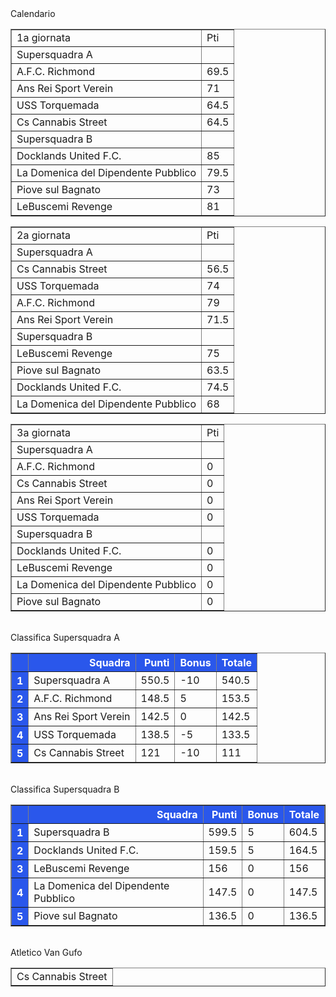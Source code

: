 <style>th{background-color: rgb(42, 87, 235);color: white;}</style><th>Calendario</th><table border="1" class="dataframe">
  <tbody>
    <tr>
      <td>1a giornata</td>
      <td>Pti</td>
    </tr>
    <tr>
      <td>Supersquadra A</td>
      <td></td>
    </tr>
    <tr>
      <td>A.F.C. Richmond</td>
      <td>69.5</td>
    </tr>
    <tr>
      <td>Ans Rei Sport Verein</td>
      <td>71</td>
    </tr>
    <tr>
      <td>USS Torquemada</td>
      <td>64.5</td>
    </tr>
    <tr>
      <td>Cs Cannabis Street</td>
      <td>64.5</td>
    </tr>
    <tr>
      <td>Supersquadra B</td>
      <td></td>
    </tr>
    <tr>
      <td>Docklands United F.C.</td>
      <td>85</td>
    </tr>
    <tr>
      <td>La Domenica del Dipendente Pubblico</td>
      <td>79.5</td>
    </tr>
    <tr>
      <td>Piove sul Bagnato</td>
      <td>73</td>
    </tr>
    <tr>
      <td>LeBuscemi Revenge</td>
      <td>81</td>
    </tr>
  </tbody>
</table><table border="1" class="dataframe">
  <tbody>
    <tr>
      <td>2a giornata</td>
      <td>Pti</td>
    </tr>
    <tr>
      <td>Supersquadra A</td>
      <td></td>
    </tr>
    <tr>
      <td>Cs Cannabis Street</td>
      <td>56.5</td>
    </tr>
    <tr>
      <td>USS Torquemada</td>
      <td>74</td>
    </tr>
    <tr>
      <td>A.F.C. Richmond</td>
      <td>79</td>
    </tr>
    <tr>
      <td>Ans Rei Sport Verein</td>
      <td>71.5</td>
    </tr>
    <tr>
      <td>Supersquadra B</td>
      <td></td>
    </tr>
    <tr>
      <td>LeBuscemi Revenge</td>
      <td>75</td>
    </tr>
    <tr>
      <td>Piove sul Bagnato</td>
      <td>63.5</td>
    </tr>
    <tr>
      <td>Docklands United F.C.</td>
      <td>74.5</td>
    </tr>
    <tr>
      <td>La Domenica del Dipendente Pubblico</td>
      <td>68</td>
    </tr>
  </tbody>
</table><table border="1" class="dataframe">
  <tbody>
    <tr>
      <td>3a giornata</td>
      <td>Pti</td>
    </tr>
    <tr>
      <td>Supersquadra A</td>
      <td></td>
    </tr>
    <tr>
      <td>A.F.C. Richmond</td>
      <td>0</td>
    </tr>
    <tr>
      <td>Cs Cannabis Street</td>
      <td>0</td>
    </tr>
    <tr>
      <td>Ans Rei Sport Verein</td>
      <td>0</td>
    </tr>
    <tr>
      <td>USS Torquemada</td>
      <td>0</td>
    </tr>
    <tr>
      <td>Supersquadra B</td>
      <td></td>
    </tr>
    <tr>
      <td>Docklands United F.C.</td>
      <td>0</td>
    </tr>
    <tr>
      <td>LeBuscemi Revenge</td>
      <td>0</td>
    </tr>
    <tr>
      <td>La Domenica del Dipendente Pubblico</td>
      <td>0</td>
    </tr>
    <tr>
      <td>Piove sul Bagnato</td>
      <td>0</td>
    </tr>
  </tbody>
</table><th><br/></th><th>Classifica Supersquadra A</th><table border="1" class="dataframe">
  <thead>
    <tr style="text-align: right;">
      <th></th>
      <th>Squadra</th>
      <th>Punti</th>
      <th>Bonus</th>
      <th>Totale</th>
    </tr>
  </thead>
  <tbody>
    <tr>
      <th>1</th>
      <td>Supersquadra A</td>
      <td>550.5</td>
      <td>-10</td>
      <td>540.5</td>
    </tr>
    <tr>
      <th>2</th>
      <td>A.F.C. Richmond</td>
      <td>148.5</td>
      <td>5</td>
      <td>153.5</td>
    </tr>
    <tr>
      <th>3</th>
      <td>Ans Rei Sport Verein</td>
      <td>142.5</td>
      <td>0</td>
      <td>142.5</td>
    </tr>
    <tr>
      <th>4</th>
      <td>USS Torquemada</td>
      <td>138.5</td>
      <td>-5</td>
      <td>133.5</td>
    </tr>
    <tr>
      <th>5</th>
      <td>Cs Cannabis Street</td>
      <td>121</td>
      <td>-10</td>
      <td>111</td>
    </tr>
  </tbody>
</table><th><br/></th><th>Classifica Supersquadra B</th><table border="1" class="dataframe">
  <thead>
    <tr style="text-align: right;">
      <th></th>
      <th>Squadra</th>
      <th>Punti</th>
      <th>Bonus</th>
      <th>Totale</th>
    </tr>
  </thead>
  <tbody>
    <tr>
      <th>1</th>
      <td>Supersquadra B</td>
      <td>599.5</td>
      <td>5</td>
      <td>604.5</td>
    </tr>
    <tr>
      <th>2</th>
      <td>Docklands United F.C.</td>
      <td>159.5</td>
      <td>5</td>
      <td>164.5</td>
    </tr>
    <tr>
      <th>3</th>
      <td>LeBuscemi Revenge</td>
      <td>156</td>
      <td>0</td>
      <td>156</td>
    </tr>
    <tr>
      <th>4</th>
      <td>La Domenica del Dipendente Pubblico</td>
      <td>147.5</td>
      <td>0</td>
      <td>147.5</td>
    </tr>
    <tr>
      <th>5</th>
      <td>Piove sul Bagnato</td>
      <td>136.5</td>
      <td>0</td>
      <td>136.5</td>
    </tr>
  </tbody>
</table><th><br/></th><th>Atletico Van Gufo</th><table border="1" class="dataframe">
  <tbody>
    <tr>
      <td>Cs Cannabis Street</td>
    </tr>
  </tbody>
</table>